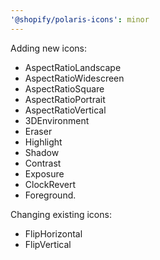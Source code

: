 ```yaml
---
'@shopify/polaris-icons': minor
---
```


Adding new icons:

- AspectRatioLandscape
- AspectRatioWidescreen
- AspectRatioSquare
- AspectRatioPortrait
- AspectRatioVertical
- 3DEnvironment
- Eraser
- Highlight
- Shadow
- Contrast
- Exposure
- ClockRevert
- Foreground.

Changing existing icons:

- FlipHorizontal
- FlipVertical
